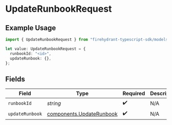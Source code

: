 # UpdateRunbookRequest

## Example Usage

```typescript
import { UpdateRunbookRequest } from "firehydrant-typescript-sdk/models/operations";

let value: UpdateRunbookRequest = {
  runbookId: "<id>",
  updateRunbook: {},
};
```

## Fields

| Field                                                                | Type                                                                 | Required                                                             | Description                                                          |
| -------------------------------------------------------------------- | -------------------------------------------------------------------- | -------------------------------------------------------------------- | -------------------------------------------------------------------- |
| `runbookId`                                                          | *string*                                                             | :heavy_check_mark:                                                   | N/A                                                                  |
| `updateRunbook`                                                      | [components.UpdateRunbook](../../models/components/updaterunbook.md) | :heavy_check_mark:                                                   | N/A                                                                  |